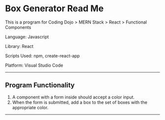 # Box Generator Read Me

This is a program for Coding Dojo > MERN Stack > React > Functional Components

Language: Javascript

Library: React

Scripts Used: npm, create-react-app

Platform: Visual Studio Code

--------------

## Program Functionality

1. A component with a form inside should accept a color input. 
2. When the form is submitted, add a box to the set of boxes with the appropriate color. 

--------------
